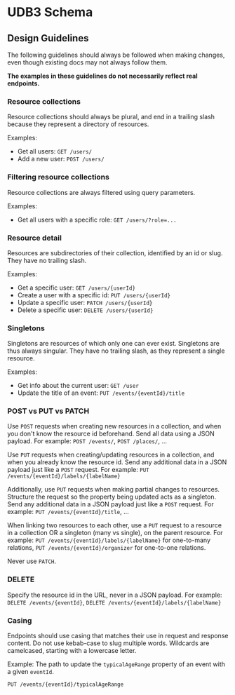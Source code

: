 ---
---

# UDB3 Schema

## Design Guidelines

The following guidelines should always be followed when making changes, even though existing docs may not always follow them.

**The examples in these guidelines do not necessarily reflect real endpoints.**

### Resource collections

Resource collections should always be plural, and end in a trailing slash because they represent a directory of resources.

Examples:
- Get all users: `GET /users/`
- Add a new user: `POST /users/`

### Filtering resource collections

Resource collections are always filtered using query parameters.

Examples:
- Get all users with a specific role: `GET /users/?role=...`

### Resource detail

Resources are subdirectories of their collection, identified by an id or slug.
They have no trailing slash.

Examples:
- Get a specific user: `GET /users/{userId}`
- Create a user with a specific id: `PUT /users/{userId}`
- Update a specific user: `PATCH /users/{userId}`
- Delete a specific user: `DELETE /users/{userId}`

### Singletons

Singletons are resources of which only one can ever exist. Singletons are thus always singular.
They have no trailing slash, as they represent a single resource.

Examples:
- Get info about the current user: `GET /user`
- Update the title of an event: `PUT /events/{eventId}/title`

### POST vs PUT vs PATCH

Use `POST` requests when creating new resources in a collection, and when you don't know the resource id beforehand.
Send all data using a JSON payload.
For example: `POST /events/`, `POST /places/`, ...

Use `PUT` requests when creating/updating resources in a collection, and when you already know the resource id.
Send any additional data in a JSON payload just like a `POST` request.
For example: `PUT /events/{eventId}/labels/{labelName}`

Additionally, use `PUT` requests when making partial changes to resources. Structure the request so the property being updated acts as a singleton.
Send any additional data in a JSON payload just like a `POST` request.
For example: `PUT /events/{eventId}/title`, ...

When linking two resources to each other, use a `PUT` request to a resource in a collection OR a singleton (many vs single), on the parent resource.
For example: `PUT /events/{eventId}/labels/{labelName}` for one-to-many relations, `PUT /events/{eventId}/organizer` for one-to-one relations.

Never use `PATCH`.

### DELETE

Specify the resource id in the URL, never in a JSON payload.
For example: `DELETE /events/{eventId}`, `DELETE /events/{eventId}/labels/{labelName}`

### Casing

Endpoints should use casing that matches their use in request and response content. Do not use kebab-case to slug multiple words. Wildcards are camelcased, starting with a lowercase letter.

Example: The path to update the `typicalAgeRange` property of an event with a given `eventId`.

    PUT /events/{eventId}/typicalAgeRange
